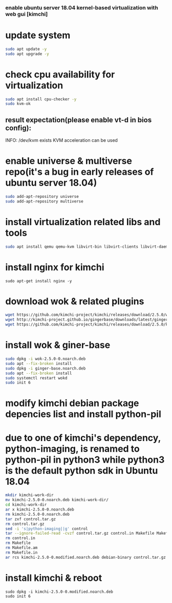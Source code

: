 ### enable ubuntu server 18.04 kernel-based virtualization with web gui [kimchi]

# update system
```bash
sudo apt update -y
sudo apt upgrade -y
```

# check cpu availability for virtualization
```bash
sudo apt install cpu-checker -y
sudo kvm-ok
```

## result expectation(please enable vt-d in bios config):
INFO: /dev/kvm exists
KVM acceleration can be used

# enable universe & multiverse repo(it's a bug in early releases of ubuntu server 18.04)
```bash
sudo add-apt-repository universe
sudo add-apt-repository multiverse
```

# install virtualization related libs and tools 
```bash
sudo apt install qemu qemu-kvm libvirt-bin libvirt-clients libvirt-daemon-system bridge-utils virt-manager -y
```

# install nginx for kimchi
```
sudo apt-get install nginx -y
```

# download wok & related plugins
```bash
wget https://github.com/kimchi-project/kimchi/releases/download/2.5.0/wok-2.5.0-0.noarch.deb
wget http://kimchi-project.github.io/gingerbase/downloads/latest/ginger-base.noarch.deb
wget https://github.com/kimchi-project/kimchi/releases/download/2.5.0/kimchi-2.5.0-0.noarch.deb
```

# install wok & giner-base
```bash
sudo dpkg -i wok-2.5.0-0.noarch.deb
sudo apt --fix-broken install
sudo dpkg -i ginger-base.noarch.deb
sudo apt --fix-broken install
sudo systemctl restart wokd
sudo init 6
```

# modify kimchi debian package depencies list and install python-pil
# due to one of kimchi's dependency, python-imaging, is renamed to python-pil in python3 while python3 is the default python sdk in Ubuntu 18.04 
```bash
mkdir kimchi-work-dir
mv kimchi-2.5.0-0.noarch.deb kimchi-work-dir/
cd kimchi-work-dir
ar x kimchi-2.5.0-0.noarch.deb
rm kimchi-2.5.0-0.noarch.deb
tar zxf control.tar.gz
rm control.tar.gz
sed -i 's|python-imaging||g' control
tar --ignore-failed-read -cvzf control.tar.gz control.in Makefile Makefile.am Makefile.in control
rm control.in
rm Makefile
rm Makefile.am
rm Makefile.in
ar rcs kimchi-2.5.0-0.modified.noarch.deb debian-binary control.tar.gz data.tar.xz
```

# install kimchi & reboot
```
sudo dpkg -i kimchi-2.5.0-0.modified.noarch.deb
sudo init 6
```
